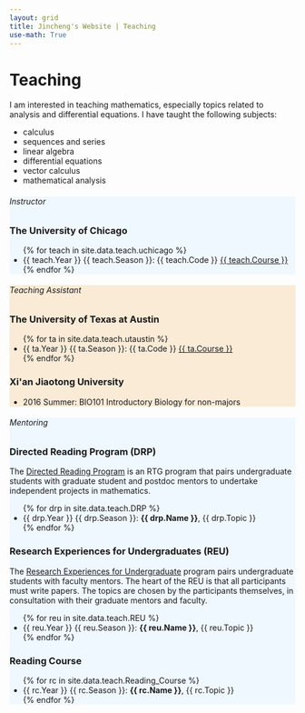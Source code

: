 ```yaml
---
layout: grid
title: Jincheng's Website | Teaching
use-math: True
---
```


<div class="content" markdown="1">

# Teaching

I am interested in teaching mathematics, especially topics related to analysis and differential equations. I have taught the following subjects:

* calculus
* sequences and series
* linear algebra
* differential equations
* vector calculus
* mathematical analysis

</div>


<div style="background-color:aliceblue">
<div class="content" markdown="1">

###### Instructor 

### The University of Chicago

<ul>
{% for teach in site.data.teach.uchicago %}
<li> {{ teach.Year }} {{ teach.Season }}: {{ teach.Code }} <a href="{{ teach.Link }}">{{ teach.Course }}</a></li>
{% endfor %}
</ul>

</div>
</div>

<div style="background-color:antiquewhite">
<div class="content" markdown="1">

###### Teaching Assistant

### The University of Texas at Austin

<ul>
{% for ta in site.data.teach.utaustin %}
<li> {{ ta.Year }} {{ ta.Season }}: {{ ta.Code }} <a href="{{ ta.Link }}">{{ ta.Course }}</a></li>
{% endfor %}
</ul>

### Xi'an Jiaotong University

- 2016 Summer: BIO101 Introductory Biology for non-majors

</div>
</div>

<div style="background-color:aliceblue">
<div class="content" markdown="1">

###### Mentoring

### Directed Reading Program (DRP)

The [Directed Rea](https://web.ma.utexas.edu/users/drp/about.html)[ding Program](https://math.uchicago.edu/~drp/) is an RTG program that pairs undergraduate students with graduate student and postdoc mentors to undertake independent projects in mathematics. 

<ul>
{% for drp in site.data.teach.DRP %}
<li> {{ drp.Year }} {{ drp.Season }}: <b>{{ drp.Name }}</b>, {{ drp.Topic }}</li>
{% endfor %}
</ul>

### Research Experiences for Undergraduates (REU)

The [Research Experiences for Undergraduate](https://mathematics.uchicago.edu/undergraduate/mathematics-reu-program/) program pairs undergraduate students with faculty mentors. The heart of the REU is that all participants must write papers. The topics are chosen by the participants themselves, in consultation with their graduate mentors and faculty.

<ul>
{% for reu in site.data.teach.REU %}
<li> {{ reu.Year }} {{ reu.Season }}: <b>{{ reu.Name }}</b>, {{ reu.Topic }}</li>
{% endfor %}
</ul>

### Reading Course 

<ul>
{% for rc in site.data.teach.Reading_Course %}
<li> {{ rc.Year }} {{ rc.Season }}: <b>{{ rc.Name }}</b>, {{ rc.Topic }}</li>
{% endfor %}
</ul>

</div>
</div>
